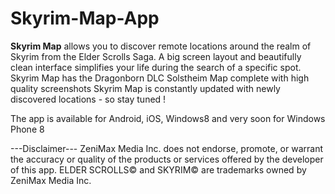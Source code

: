 Skyrim-Map-App
==============

<strong>Skyrim Map</strong> allows you to discover remote locations around the realm of Skyrim from the Elder Scrolls Saga. A big screen layout and beautifully clean interface simplifies your life during the search of a specific spot. 
Skyrim Map has the Dragonborn DLC Solstheim Map complete with high quality screenshots
Skyrim Map is constantly updated with newly discovered locations - so stay tuned !

The app is available for Android, iOS, Windows8 and very soon for Windows Phone 8

---Disclaimer--- 
ZeniMax Media Inc. does not endorse, promote, or warrant the accuracy or quality of the products or services offered by the developer of this app.
ELDER SCROLLS© and SKYRIM© are trademarks owned by ZeniMax Media Inc.

